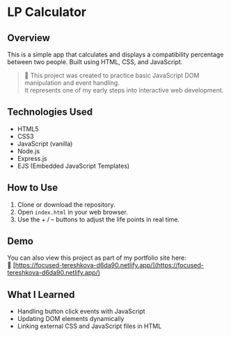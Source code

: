 # LP Calculator

## Overview
This is a simple app that calculates and displays a compatibility percentage between two people. Built using HTML, CSS, and JavaScript.


> 🧠 This project was created to practice basic JavaScript DOM manipulation and event handling.  
> It represents one of my early steps into interactive web development.

## Technologies Used
- HTML5  
- CSS3  
- JavaScript (vanilla)  
- Node.js  
- Express.js  
- EJS (Embedded JavaScript Templates)

## How to Use
1. Clone or download the repository.
2. Open `index.html` in your web browser.
3. Use the + / – buttons to adjust the life points in real time.

## Demo
You can also view this project as part of my portfolio site here:  
🔗 [https://focused-tereshkova-d6da90.netlify.app/](https://focused-tereshkova-d6da90.netlify.app/)

## What I Learned
- Handling button click events with JavaScript  
- Updating DOM elements dynamically  
- Linking external CSS and JavaScript files in HTML
